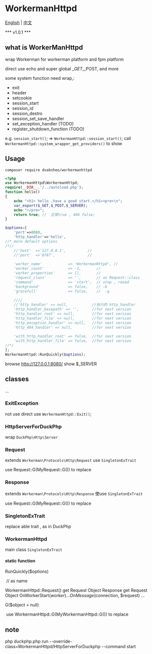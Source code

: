 # WorkermanHttpd


[English](README.md) | [中文](README-zh-CN.md)

*** v1.0.1 ***

## what is WorkerManHttpd

wrap Workerman  for workerman platform and fpm platform

direct use echo  and super global $\_GET,$\_POST, and more


some system function need wrap,:

- exit
- header
- setcookie
- session_start
- session_id
- session_destro
- session_set_save_handler
- set_exception_handler (TODO)
- register_shutdown_function (TODO)

e.g. `session_start()`; => `WorkermanHttpd::session_start()`;
call `WorkermanHttpd::system_wrapper_get_providers()` to show


## Usage

```shell
composer require dvaknheo/workermanhttpd
```

```php
<?php
use WorkermanHttpd\WorkermanHttpd;
require(__DIR__.'/../autoload.php');
function hello()
{
    echo "<h1> hello ,have a good start.</h1><pre>\n";
    var_export($_GET,$_POST,$_SERVER);
    echo "</pre>";
    return true; //  正常true , 404 false;
}

$options=[
    'port'=>8080,
    'http_handler'=>'hello',
//* more default options
/*//
    //'host'  =>'127.0.0.1',          //
    //'port'  =>'8787',               //
    
    'worker_name'            => 'WorkermanHttpd', //
    'worker_count'           => -1,       //
    'worker_properties'      => [],       //
    'request_class'          => '',       // as Request::class
    'command'                => 'start',  // stop , reoad
    'background'             => false,    // -b
    'gracefull'              => false,    //  -g
 
    //// 
    //'http_handler' => null,           //执行的 http_handler
    'http_handler_basepath' => '',      //for next version
    'http_handler_root' => null,        //for next version
    'http_handler_file' => null,        //for next version
    'http_exception_handler' => null,   //for next version
    'http_404_handler' => null,         //for next version
    
    'with_http_handler_root' => false,  //for next version
    'with_http_handler_file' => false,  //for next version
//*/
];
WorkermanHttpd::RunQuickly($options);
```

browse http://127.0.0.1:8080/
show  $_SERVER

## classes

 ...

### ExitException

not use direct use  `WorkermanHttpd::Exit()`;

### HttpServerForDuckPhp

wrap `DuckPhp\Http\Server` 
### Request

extends `Workerman\Protocols\Http\Request` use  `SingletonExTrait`

use Request::G(MyRequest::G()) to replace

### Response

extends `Workerman\Protocols\Http\Response` 使use  `SingletonExTrait`

use Request::G(MyRequest::G()) to replace

### SingletonExTrait

replace able trait , as in DuckPhp

### WorkermanHttpd

main class `SingletonExTrait`

#### static function

RunQuickly($options)

​	// as name

WorkermanHttpd::Request()
    get Request Object
Response
    get Request Object
OnWorkerStart($worker)
    ...
OnMessage($connection, $request)
    ...

G($object = null)

​	use WorkermanHttpd::G(MyWorkermanHttpd::G()) to replace

## note

php duckphp.php  run --override-class=WorkermanHttpd/HttpServerForDuckphp --command start